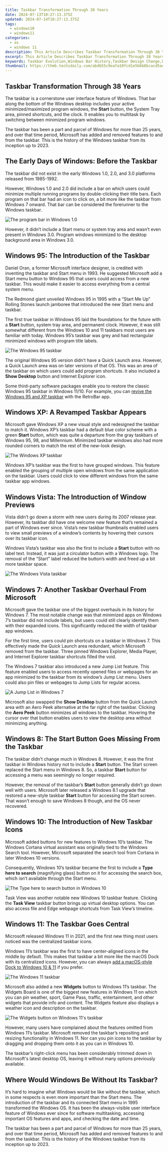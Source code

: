 ```yaml
---
title: Taskbar Transformation Through 38 Years
date: 2024-07-13T10:27:13.375Z
updated: 2024-07-14T10:27:13.375Z
tags:
  - windows10
  - windows11
categories:
  - os
  - windows 11
description: This Article Describes Taskbar Transformation Through 38 Years
excerpt: This Article Describes Taskbar Transformation Through 38 Years
keywords: Taskbar Evolution,Windows Bar History,Taskbar Design Change,User Interface Shift,PC Screen Controls,Decade-Long Toolbar Update,Software UI Advancement
thumbnail: https://thmb.techidaily.com/abdb55c9eafa10fcd1e5b6b8bcacd5ae781a152c864bc8cb8ab3789e791e916f.jpg
---
```


## Taskbar Transformation Through 38 Years

 The taskbar is a cornerstone user interface feature of Windows. That bar along the bottom of the Windows desktop includes your active minimized/maximized program windows, the **Start** button, the System Tray area, pinned shortcuts, and the clock. It enables you to multitask by switching between minimized program windows.

 The taskbar has been a part and parcel of Windows for more than 25 years, and over that time period, Microsoft has added and removed features to and from the taskbar. This is the history of the Windows taskbar from its inception up to 2023\.

## The Early Days of Windows: Before the Taskbar

 The taskbar did not exist in the early Windows 1.0, 2.0, and 3.0 platforms released from 1985-1992\.

 However, Windows 1.0 and 2.0 did include a bar on which users could minimize multiple running programs by double-clicking their title bars. Each program on that bar had an icon to click on, a bit more like the taskbar from Windows 7 onward. That bar can be considered the forerunner to the Windows taskbar.

![The program bar in Windows 1.0](https://static1.makeuseofimages.com/wordpress/wp-content/uploads/2023/08/windows-1.jpg)

 However, it didn’t include a Start menu or system tray area and wasn’t even present in Windows 3.0\. Program windows minimized to the desktop background area in Windows 3.0\.

## Windows 95: The Introduction of the Taskbar

 Daniel Oran, a former Microsoft interface designer, is credited with inventing the taskbar and Start menu in 1993\. He suggested Microsoft add a Start menu button to Windows 95 that users could access from a new taskbar. This would make it easier to access everything from a central system menu.

 The Redmond giant unveiled Windows 95 in 1995 with a “Start Me Up” Rolling Stones launch jamboree that introduced the new Start menu and taskbar.

 The first true taskbar in Windows 95 laid the foundations for the future with a **Start** button, system tray area, and permanent clock. However, it was still somewhat different from the Windows 10 and 11 taskbars most users are familiar with today. Windows 95’s taskbar was grey and had rectangular minimized windows with program title labels.

![The Windows 95 taskbar](https://static1.makeuseofimages.com/wordpress/wp-content/uploads/2023/08/windows-95-taskbar.jpg)

 The original Windows 95 version didn’t have a Quick Launch area. However, a Quick Launch area was on later versions of that OS. This was an area of the taskbar on which users could add program shortcuts. It also included a **Show Desktop** button and Internet Explorer icon.

 Some third-party software packages enable you to restore the classic Windows 95 taskbar in Windows 11/10\. For example, you can [revive the Windows 95 and XP taskbar](http://www.makeuseof.com/windows-95-xp-taskbars-windows-11/) with the RetroBar app.

## Windows XP: A Revamped Taskbar Appears

 Microsoft gave Windows XP a new visual style and redesigned the taskbar to match it. Windows XP’s taskbar had a default blue color scheme with a green **Start** button, which was quite a departure from the gray taskbars of Windows 95, 98, and Millennium. Minimized taskbar windows also had more rounded corners to match the rest of the new-look design.

![The Windows XP taskbar](https://static1.makeuseofimages.com/wordpress/wp-content/uploads/2023/08/windows-xp-taskbar.jpg)

 Windows XP’s taskbar was the first to have grouped windows. This feature enabled the grouping of multiple open windows from the same application on the taskbar. Users could click to view different windows from the same taskbar app windows.

## Windows Vista: The Introduction of Window Previews

 Vista didn’t go down a storm with new users during its 2007 release year. However, its taskbar did have one welcome new feature that’s remained a part of Windows ever since. Vista’s new taskbar thumbnails enabled users to view small previews of a window’s contents by hovering their cursors over its taskbar icon.

 Windows Vista’s taskbar was also the first to include a **Start** button with no label text. Instead, it was just a circulator button with a Windows logo. The removal of the “Start” label reduced the button’s width and freed up a bit more taskbar space.

![The Windows Vista taskbar](https://static1.makeuseofimages.com/wordpress/wp-content/uploads/2023/08/windows-vista-taskbar.jpg)

## Windows 7: Another Taskbar Overhaul From Microsoft

 Microsoft gave the taskbar one of the biggest overhauls in its history for Windows 7\. The most notable change was that minimized apps on Windows 7’s taskbar did not include labels, but users could still clearly identify them with their expanded icons. This significantly reduced the width of taskbar app windows.

 For the first time, users could pin shortcuts on a taskbar in Windows 7\. This effectively made the Quick Launch area redundant, which Microsoft removed from the taskbar. Three pinned Windows Explorer, Media Player, and Internet Explorer taskbar shortcuts filled the void.

 The Windows 7 taskbar also introduced a new Jump List feature. This feature enabled users to access recently opened files or webpages for an app minimized to the taskbar from its window’s Jump List menu. Users could also pin files or webpages to Jump Lists for regular access.

![A Jump List in Windows 7](https://static1.makeuseofimages.com/wordpress/wp-content/uploads/2023/08/jump-list-in-windows-7.jpg)

 Microsoft also swapped the **Show Desktop** button from the Quick Launch area with an Aero Peek alternative at the far right of the taskbar. Clicking the **Aero Peek** button minimizes all windows to the taskbar. Hovering the cursor over that button enables users to view the desktop area without minimizing anything.

## Windows 8: The Start Button Goes Missing From the Taskbar

 The taskbar didn’t change much in Windows 8\. However, it was the first taskbar in Windows history not to include a **Start** button. The Start screen replaced the Start menu in Windows 8\. So, a taskbar **Start** button for accessing a menu was seemingly no longer required.

 However, the removal of the taskbar’s **Start** button generally didn’t go down well with users. Microsoft later released a Windows 8.1 upgrade that restored a new-style taskbar **Start** button for accessing the Start screen. That wasn’t enough to save Windows 8 though, and the OS never recovered.

## Windows 10: The Introduction of New Taskbar Icons

 Microsoft added buttons for new features to Windows 10’s taskbar. The Windows Cortana virtual assistant was originally tied to the Windows Search tool. However, Microsoft separated the search tool from Cortana in later Windows 10 versions.

 Consequently, Windows 10’s taskbar became the first to include a **Type here to search** (magnifying glass) button on it for accessing the search box, which isn’t available through the Start menu.

![The Type here to search button in Windows 10](https://static1.makeuseofimages.com/wordpress/wp-content/uploads/2023/08/type-here-to-search-button.jpg)

 Task View was another notable new Windows 10 taskbar feature. Clicking the **Task View** taskbar button brings up virtual desktop options. You can also access file and Edge webpage shortcuts from Task View’s timeline.

## Windows 11: The Taskbar Goes Central

 Microsoft released Windows 11 in 2021, and the first new thing most users noticed was the centralized taskbar icons.

 Windows 11’s taskbar was the first to have center-aligned icons in the middle by default. This makes that taskbar a bit more like the macOS Dock with its centralized icons. However, you can always [add a macOS-style Dock to Windows 10 & 11](https://www.makeuseof.com/windows-10-11-mac-style-dock/) if you prefer.

![The Windows 11 taskbar](https://static1.makeuseofimages.com/wordpress/wp-content/uploads/2023/08/windows-11-taskbar.jpg)

 Microsoft also added a new **Widgets** button to Windows 11’s taskbar. The Widgets Board is one of the biggest new features in Windows 11 on which you can pin weather, sport, Game Pass, traffic, entertainment, and other widgets that provide info and content. The Widgets feature also displays a weather icon and description on the taskbar.

![The Widgets button on Windows 11's taskbar](https://static1.makeuseofimages.com/wordpress/wp-content/uploads/2023/08/widgets-button.jpg)

 However, many users have complained about the features omitted from Windows 11’s taskbar. Microsoft removed the taskbar’s repositing and resizing functionality in Windows 11\. Nor can you pin icons to the taskbar by dragging and dropping them onto it as you can in Windows 10\.

 The taskbar’s right-click menu has been considerably trimmed down in Microsoft's latest desktop OS, leaving it without many options previously available.

## Where Would Windows Be Without Its Taskbar?

 It’s hard to imagine what Windows would be like without the taskbar, which in some respects is even more important than the Start menu. The introduction of the taskbar and its connected Start menu in 1995 transformed the Windows OS. It has been the always-visible user interface feature of Windows ever since for software multitasking, accessing important OS features and apps, and checking the date and time.

 The taskbar has been a part and parcel of Windows for more than 25 years, and over that time period, Microsoft has added and removed features to and from the taskbar. This is the history of the Windows taskbar from its inception up to 2023\.



<ins class="adsbygoogle"
      style="display:block"
      data-ad-client="ca-pub-7571918770474297"
      data-ad-slot="8358498916"
      data-ad-format="auto"
      data-full-width-responsive="true"></ins>

